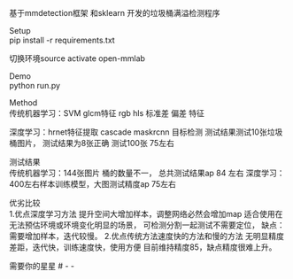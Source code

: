 
 
基于mmdetection框架 和sklearn 开发的垃圾桶满溢检测程序 

Setup  
pip install -r requirements.txt

切换环境source activate open-mmlab


Demo  
python run.py

Method  
传统机器学习：SVM glcm特征 rgb hls 标准差 偏差 特征

深度学习：hrnet特征提取 cascade maskrcnn 目标检测
测试结果测试10张垃圾桶图片， 测试结果为8张正确
测试100张 75左右

测试结果  
传统机器学习：144张图片  桶的数量不一， 总共测试结果ap 84 左右
深度学习：400左右样本训练模型，大图测试精度ap 75左右

优劣比较  
1.优点深度学习方法 提升空间大增加样本，调整网络必然会增加map 适合使用在无法预估环境或环境变化明显的场景， 可检测分割一起测试不需要定位， 缺点：需要增加样本，迭代较慢。
2.优点传统方法速度快的方法和慢的方法 无明显精度差距，迭代快，训练速度快，使用方便 目前维持精度85，缺点精度很难上升。

需要你的星星 # - -
